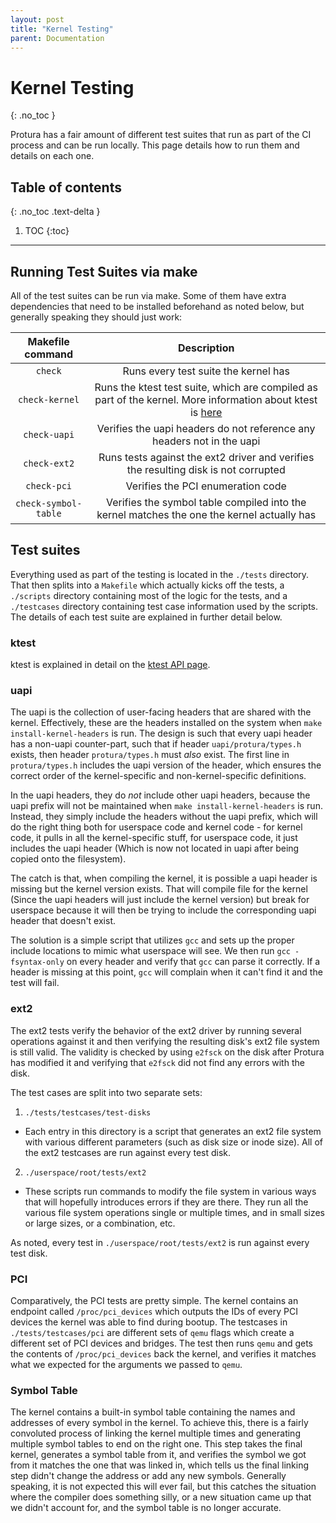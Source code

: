 ```yaml
---
layout: post
title: "Kernel Testing"
parent: Documentation
---
```


Kernel Testing
==============
{: .no_toc }

Protura has a fair amount of different test suites that run as part of the CI
process and can be run locally. This page details how to run them and details on each one.

## Table of contents
{: .no_toc .text-delta }

1. TOC
{:toc}

---

Running Test Suites via make
----------------------------

All of the test suites can be run via make. Some of them have extra
dependencies that need to be installed beforehand as noted below, but generally
speaking they should just work:

| Makefile command | Description |
| :--------------: | :---------: |
| `check` | Runs every test suite the kernel has |
| `check-kernel` | Runs the ktest test suite, which are compiled as part of the kernel. More information about ktest is [here](api/ktest.md) |
| `check-uapi` | Verifies the uapi headers do not reference any headers not in the uapi |
| `check-ext2` | Runs tests against the ext2 driver and verifies the resulting disk is not corrupted |
| `check-pci` | Verifies the PCI enumeration code |
| `check-symbol-table` | Verifies the symbol table compiled into the kernel matches the one the kernel actually has |

Test suites
-----------

Everything used as part of the testing is located in the `./tests` directory. That then splits into a `Makefile` which actually kicks off the tests, a `./scripts` directory containing most of the logic for the tests, and a `./testcases` directory containing test case information used by the scripts. The details of each test suite are explained in further detail below.

### ktest

ktest is explained in detail on the [ktest API page](api/ktest.md).

### uapi

The uapi is the collection of user-facing headers that are shared with the
kernel. Effectively, these are the headers installed on the system when `make
install-kernel-headers` is run. The design is such that every uapi header has a
non-uapi counter-part, such that if header `uapi/protura/types.h` exists, then
header `protura/types.h` must *also* exist. The first line in `protura/types.h`
includes the uapi version of the header, which ensures the correct order of the
kernel-specific and non-kernel-specific definitions.

In the uapi headers, they do *not* include other uapi headers, because the uapi
prefix will not be maintained when `make install-kernel-headers` is run.
Instead, they simply include the headers without the uapi prefix, which will do
the right thing both for userspace code and kernel code - for kernel code, it
pulls in all the kernel-specific stuff, for userspace code, it just includes
the uapi header (Which is now not located in uapi after being copied onto the
filesystem).

The catch is that, when compiling the kernel, it is possible a uapi header is
missing but the kernel version exists. That will compile file for the kernel
(Since the uapi headers will just include the kernel version) but break for
userspace because it will then be trying to include the corresponding uapi
header that doesn't exist.

The solution is a simple script that utilizes `gcc` and sets up the proper
include locations to mimic what userspace will see. We then run `gcc
-fsyntax-only` on every header and verify that `gcc` can parse it correctly. If
a header is missing at this point, `gcc` will complain when it can't find it
and the test will fail.

### ext2

The ext2 tests verify the behavior of the ext2 driver by running several
operations against it and then verifying the resulting disk's ext2 file system
is still valid. The validity is checked by using `e2fsck` on the disk after
Protura has modified it and verifying that `e2fsck` did not find any errors
with the disk.

The test cases are split into two separate sets:

1. `./tests/testcases/test-disks`
  - Each entry in this directory is a script that generates an ext2 file system
    with various different parameters (such as disk size or inode size). All of
    the ext2 testcases are run against every test disk.
2. `./userspace/root/tests/ext2`
  - These scripts run commands to modify the file system in various ways that
    will hopefully introduces errors if they are there. They run all the
    various file system operations single or multiple times, and in small sizes
    or large sizes, or a combination, etc.

As noted, every test in `./userspace/root/tests/ext2` is run against every test
disk.

### PCI

Comparatively, the PCI tests are pretty simple. The kernel contains an endpoint
called `/proc/pci_devices` which outputs the IDs of every PCI devices the
kernel was able to find during bootup. The testcases in `./tests/testcases/pci`
are different sets of `qemu` flags which create a different set of PCI devices
and bridges. The test then runs `qemu` and gets the contents of
`/proc/pci_devices` back the kernel, and verifies it matches what we expected
for the arguments we passed to `qemu`.

### Symbol Table

The kernel contains a built-in symbol table containing the names and addresses
of every symbol in the kernel. To achieve this, there is a fairly convoluted
process of linking the kernel multiple times and generating multiple symbol
tables to end on the right one. This step takes the final kernel, generates a
symbol table from it, and verifies the symbol we got from it matches the one
that was linked in, which tells us the final linking step didn't change the
address or add any new symbols. Generally speaking, it is not expected this
will ever fail, but this catches the situation where the compiler does
something silly, or a new situation came up that we didn't account for, and the
symbol table is no longer accurate.
